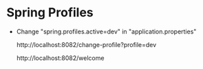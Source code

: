 # Spring Profiles

- Change "spring.profiles.active=dev" in "application.properties"

	http://localhost:8082/change-profile?profile=dev
	
	http://localhost:8082/welcome
